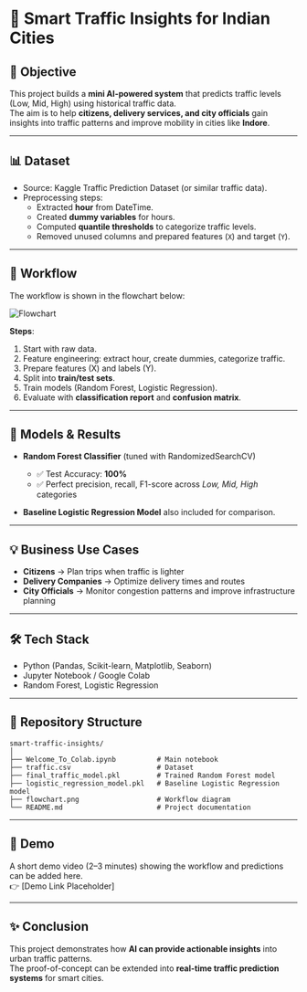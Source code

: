 # 🚦 Smart Traffic Insights for Indian Cities

## 📌 Objective
This project builds a **mini AI-powered system** that predicts traffic levels (Low, Mid, High) using historical traffic data.  
The aim is to help **citizens, delivery services, and city officials** gain insights into traffic patterns and improve mobility in cities like **Indore**.

---

## 📊 Dataset
- Source: Kaggle Traffic Prediction Dataset (or similar traffic data).  
- Preprocessing steps:  
  - Extracted **hour** from DateTime.  
  - Created **dummy variables** for hours.  
  - Computed **quantile thresholds** to categorize traffic levels.  
  - Removed unused columns and prepared features (`X`) and target (`Y`).  

---

## 🔄 Workflow
The workflow is shown in the flowchart below:

![Flowchart](flowchart.png)

**Steps**:  
1. Start with raw data.  
2. Feature engineering: extract hour, create dummies, categorize traffic.  
3. Prepare features (X) and labels (Y).  
4. Split into **train/test sets**.  
5. Train models (Random Forest, Logistic Regression).  
6. Evaluate with **classification report** and **confusion matrix**.  

---

## 🤖 Models & Results
- **Random Forest Classifier** (tuned with RandomizedSearchCV)  
  - ✅ Test Accuracy: **100%**  
  - ✅ Perfect precision, recall, F1-score across *Low, Mid, High* categories  

- **Baseline Logistic Regression Model** also included for comparison.  

---

## 💡 Business Use Cases
- **Citizens** → Plan trips when traffic is lighter  
- **Delivery Companies** → Optimize delivery times and routes  
- **City Officials** → Monitor congestion patterns and improve infrastructure planning  

---

## 🛠️ Tech Stack
- Python (Pandas, Scikit-learn, Matplotlib, Seaborn)  
- Jupyter Notebook / Google Colab  
- Random Forest, Logistic Regression  

---

## 📂 Repository Structure
```
smart-traffic-insights/
│
├── Welcome_To_Colab.ipynb          # Main notebook
├── traffic.csv                     # Dataset
├── final_traffic_model.pkl         # Trained Random Forest model
├── logistic_regression_model.pkl   # Baseline Logistic Regression model
├── flowchart.png                   # Workflow diagram
└── README.md                       # Project documentation
```

---

## 🎥 Demo
A short demo video (2–3 minutes) showing the workflow and predictions can be added here.  
👉 [Demo Link Placeholder]  

---

## ✨ Conclusion
This project demonstrates how **AI can provide actionable insights** into urban traffic patterns.  
The proof-of-concept can be extended into **real-time traffic prediction systems** for smart cities.
